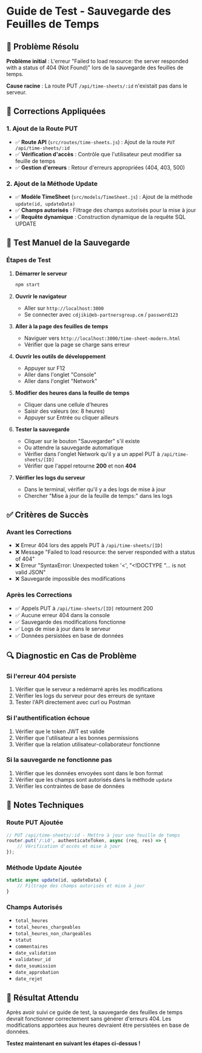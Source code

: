# Guide de Test - Sauvegarde des Feuilles de Temps

## 🎯 Problème Résolu

**Problème initial** : L'erreur "Failed to load resource: the server responded with a status of 404 (Not Found)" lors de la sauvegarde des feuilles de temps.

**Cause racine** : La route PUT `/api/time-sheets/:id` n'existait pas dans le serveur.

## 🔧 Corrections Appliquées

### 1. Ajout de la Route PUT
- ✅ **Route API** (`src/routes/time-sheets.js`) : Ajout de la route `PUT /api/time-sheets/:id`
- ✅ **Vérification d'accès** : Contrôle que l'utilisateur peut modifier sa feuille de temps
- ✅ **Gestion d'erreurs** : Retour d'erreurs appropriées (404, 403, 500)

### 2. Ajout de la Méthode Update
- ✅ **Modèle TimeSheet** (`src/models/TimeSheet.js`) : Ajout de la méthode `update(id, updateData)`
- ✅ **Champs autorisés** : Filtrage des champs autorisés pour la mise à jour
- ✅ **Requête dynamique** : Construction dynamique de la requête SQL UPDATE

## 🧪 Test Manuel de la Sauvegarde

### Étapes de Test

1. **Démarrer le serveur**
   ```bash
   npm start
   ```

2. **Ouvrir le navigateur**
   - Aller sur `http://localhost:3000`
   - Se connecter avec `cdjiki@eb-partnersgroup.cm` / `password123`

3. **Aller à la page des feuilles de temps**
   - Naviguer vers `http://localhost:3000/time-sheet-modern.html`
   - Vérifier que la page se charge sans erreur

4. **Ouvrir les outils de développement**
   - Appuyer sur F12
   - Aller dans l'onglet "Console"
   - Aller dans l'onglet "Network"

5. **Modifier des heures dans la feuille de temps**
   - Cliquer dans une cellule d'heures
   - Saisir des valeurs (ex: 8 heures)
   - Appuyer sur Entrée ou cliquer ailleurs

6. **Tester la sauvegarde**
   - Cliquer sur le bouton "Sauvegarder" s'il existe
   - Ou attendre la sauvegarde automatique
   - Vérifier dans l'onglet Network qu'il y a un appel PUT à `/api/time-sheets/[ID]`
   - Vérifier que l'appel retourne **200** et non **404**

7. **Vérifier les logs du serveur**
   - Dans le terminal, vérifier qu'il y a des logs de mise à jour
   - Chercher "Mise à jour de la feuille de temps:" dans les logs

## ✅ Critères de Succès

### Avant les Corrections
- ❌ Erreur 404 lors des appels PUT à `/api/time-sheets/[ID]`
- ❌ Message "Failed to load resource: the server responded with a status of 404"
- ❌ Erreur "SyntaxError: Unexpected token '<', "<!DOCTYPE "... is not valid JSON"
- ❌ Sauvegarde impossible des modifications

### Après les Corrections
- ✅ Appels PUT à `/api/time-sheets/[ID]` retournent 200
- ✅ Aucune erreur 404 dans la console
- ✅ Sauvegarde des modifications fonctionne
- ✅ Logs de mise à jour dans le serveur
- ✅ Données persistées en base de données

## 🔍 Diagnostic en Cas de Problème

### Si l'erreur 404 persiste
1. Vérifier que le serveur a redémarré après les modifications
2. Vérifier les logs du serveur pour des erreurs de syntaxe
3. Tester l'API directement avec curl ou Postman

### Si l'authentification échoue
1. Vérifier que le token JWT est valide
2. Vérifier que l'utilisateur a les bonnes permissions
3. Vérifier que la relation utilisateur-collaborateur fonctionne

### Si la sauvegarde ne fonctionne pas
1. Vérifier que les données envoyées sont dans le bon format
2. Vérifier que les champs sont autorisés dans la méthode `update`
3. Vérifier les contraintes de base de données

## 📝 Notes Techniques

### Route PUT Ajoutée
```javascript
// PUT /api/time-sheets/:id - Mettre à jour une feuille de temps
router.put('/:id', authenticateToken, async (req, res) => {
    // Vérification d'accès et mise à jour
});
```

### Méthode Update Ajoutée
```javascript
static async update(id, updateData) {
    // Filtrage des champs autorisés et mise à jour
}
```

### Champs Autorisés
- `total_heures`
- `total_heures_chargeables`
- `total_heures_non_chargeables`
- `statut`
- `commentaires`
- `date_validation`
- `validateur_id`
- `date_soumission`
- `date_approbation`
- `date_rejet`

## 🎉 Résultat Attendu

Après avoir suivi ce guide de test, la sauvegarde des feuilles de temps devrait fonctionner correctement sans générer d'erreurs 404. Les modifications apportées aux heures devraient être persistées en base de données.

**Testez maintenant en suivant les étapes ci-dessus !** 